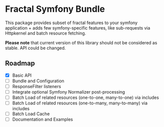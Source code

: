 Fractal Symfony Bundle
==================================

This package provides subset of fractal features to your symfony application + adds few symfony-specific features, like 
sub-requests via Httpkernel and batch resource fetching.

**Please note** that current version of this library should not be considered as stable. API could be changed.

## Roadmap

 - [x] Basic API
 - [ ] Bundle and Configuration
 - [ ] ResponseFilter listeners
 - [ ] Integrate optional Symfony Normalizer post-processing
 - [ ] Batch Load of related resources (one-to-one, many-to-one) via includes
 - [ ] Batch Load of related resources (one-to-many, many-to-many) via includes
 - [ ] Batch Load Cache
 - [ ] Documentation and Examples
